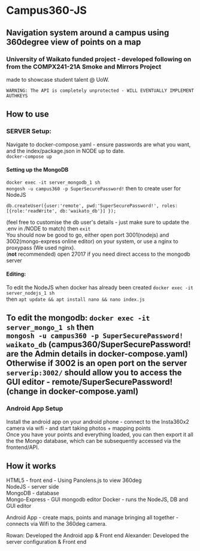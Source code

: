 # Campus360-JS
## Navigation system around a campus using 360degree view of points on a map
### University of Waikato funded project - developed following on from the COMPX241-21A Smoke and Mirrors Project
made to showcase student talent @ UoW.

```WARNING: The API is completely unprotected - WILL EVENTUALLY IMPLEMENT AUTHKEYS```

## How to use
### SERVER Setup:
Navigate to docker-compose.yaml - ensure passwords are what you want, and the index/package.json in NODE up to date.   
```docker-compose up```  
#### Setting up the MongoDB  
```docker exec -it server_mongodb_1 sh```  
```mongosh -u campus360 -p SuperSecurePassword!``` then to create user for NodeJS 
```use waikato_db; 
db.createUser({user:'remote', pwd:'SuperSecurePassword!', roles:[{role:'readWrite', db:'waikato_db'}] });
```
(feel free to customise the db user's details - just make sure to update the .env in /NODE to match)
then 
```exit```  
You should now be good to go, either open port 3001(nodejs) and 3002(mongo-express online editor) on your system, or use a nginx to proxypass (We used nginx).  
(**not** recommended) open 27017 if you need direct access to the mongodb server  

#### Editing:  
  To edit the NodeJS when docker has already been created ```docker exec -it server_nodejs_1 sh```  
  then ```apt update && apt install nano && nano index.js```  
  
  To edit the mongodb: ```docker exec -it server_mongo_1 sh``` then  
  ```mongosh -u campus360 -p SuperSecurePassword! waikato_db``` (campus360/SuperSecurePassword! are the Admin details in docker-compose.yaml)
   Otherwise if 3002 is an open port on the server ```serverip:3002/``` should allow you to access the GUI editor - remote/SuperSecurePassword! (change in docker-compose.yaml)  
---
### Android App Setup
Install the android app on your android phone - connect to the Insta360x2 camera via wifi - and start taking photos + mapping points   
Once you have your points and everything loaded, you can then export it all the the Mongo database, which can be subsequently accessed via the frontend/API.  

## How it works
HTML5 - front end - Using Panolens.js to view 360deg    
NodeJS - server side  
MongoDB - database   
Mongo-Express - GUI mongodb editor
Docker - runs the NodeJS, DB and GUI editor  
  
Android App - create maps, points and manage bringing all together - connects via Wifi to the 360deg camera.  

Rowan: Developed the Android app & Front end
Alexander: Developed the server configuration & Front end
